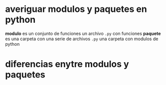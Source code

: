 # averiguar modulos y paquetes en python
**modulo**
es un conjunto de funciones
un archivo `.py` con funciones
**paquete**
es una carpeta con una serie de archivos `.py`
una carpeta con modulos de python
# diferencias enytre modulos y paquetes